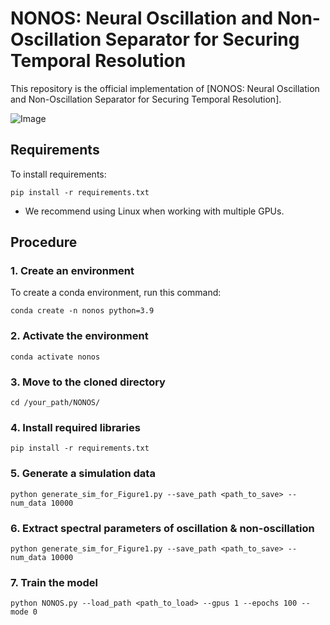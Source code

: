 # NONOS: Neural Oscillation and Non-Oscillation Separator for Securing Temporal Resolution

This repository is the official implementation of [NONOS: Neural Oscillation and Non-Oscillation Separator for Securing Temporal Resolution]. 

![Image](https://github.com/user-attachments/assets/1bf9fdc9-344d-447e-a66c-4d226c90be70)

## Requirements

To install requirements:

```setup
pip install -r requirements.txt
```
- We recommend using Linux when working with multiple GPUs.

## Procedure

### 1. Create an environment
To create a conda environment, run this command:

```train
conda create -n nonos python=3.9
```

### 2. Activate the environment
```train
conda activate nonos
```

### 3. Move to the cloned directory
```train
cd /your_path/NONOS/
```

### 4. Install required libraries
```train
pip install -r requirements.txt
```

### 5. Generate a simulation data
```train
python generate_sim_for_Figure1.py --save_path <path_to_save> --num_data 10000
```

### 6. Extract spectral parameters of oscillation & non-oscillation
```train
python generate_sim_for_Figure1.py --save_path <path_to_save> --num_data 10000
```

### 7. Train the model
```train
python NONOS.py --load_path <path_to_load> --gpus 1 --epochs 100 --mode 0
```
